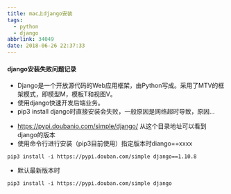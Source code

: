 ```yaml
---
title: mac上django安装
tags:
  - python
  - django
abbrlink: 34049
date: 2018-06-26 22:37:33
---
```


#### django安装失败问题记录
- Django是一个开放源代码的Web应用框架，由Python写成。采用了MTV的框架模式，即模型M，模板T和视图V。
- 使用django快速开发后端业务。
- pip3 install django时直接安装会失败，一般原因是网络超时导致，原因...
<!-- more-->

- https://pypi.doubanio.com/simple/django/ 从这个目录地址可以看到django的版本
- 使用命令行进行安装（pip3目前使用）指定版本时diango==xxxx

```
pip3 install -i https://pypi.douban.com/simple django==1.10.8

```
- 默认最新版本时

```
pip3 install -i https://pypi.douban.com/simple django
```